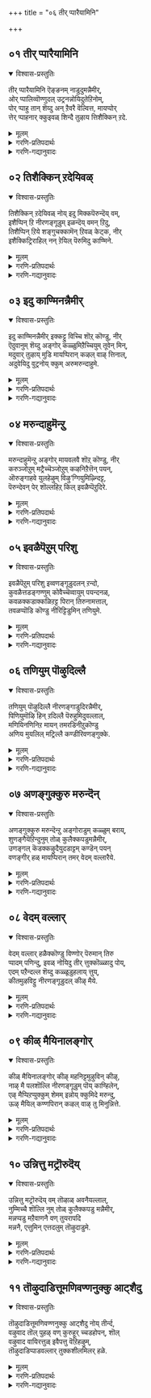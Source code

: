+++
title = "०६ तीर् प्पारैयामिनि"

+++


## ०१ तीर् प्पारैयामिनि
<details open><summary>विश्वास-प्रस्तुतिः</summary>

तीर् प्पारैयामिनि ऎङ्ङनम् नाडुदुमन्नैमीर्,  
ओर् प्पालिव्वॊण्णुदल् उट्रनन्नोयिदुतेऱिनोम्,  
पोर् प्पाहु तान् शॆय्दु अन् ऱैवरै वॆल्वित्त, मायप्पोर्  
त्तेर् प्पाहनार् क्कुइवळ् शिन्दै तुऴाय त्तिशैक्किन् ऱदे.
</details>

<details><summary>मूलम्</summary>

तीर् प्पारैयामिनि ऎङ्ङनम् नाडुदुमन्नैमीर्,  
ओर् प्पालिव्वॊण्णुदल् उट्रनन्नोयिदुतेऱिनोम्,  
पोर् प्पाहु तान् शॆय्दु अन् ऱैवरै वॆल्वित्त, मायप्पोर्  
त्तेर् प्पाहनार् क्कुइवळ् शिन्दै तुऴाय त्तिशैक्किन् ऱदे.
</details>

<details><summary>गरणि-प्रतिपदार्थः</summary>

तीर् प्पारै = तीरिसुववरन्नु, याम् = नावु, इनि= इन्नु, ऎङ्ङ्नम् = ऎल्लिन्द, नाडुदुम् = हुडुकोण, अन्नैमीर् = तायन्दिरे, ओर् प्पाल् = \(चॆन्नागि\) परीक्षिसुवुदरिन्द, ई इळ् नुदल् = ऒळ्ळॆय हणॆयुळ्ळ इवळु \(ई सुन्दरियु\), उट्रनल् नोय् इदु = दुःखवु बहळ ऒळ्ळॆय दुःखवे, तेऱिनोम् = तिळिदुकॊण्डॆवु, पोर् = भारतयुद्धदल्लि, पाहु = भागवन्नु, तान् शॆय्दु = ताने माडि, अन्ऱु = अन्दु, ऐवरै = ऐवरन्नु, वॆल्वित्त = जयशालिगळन्नुमाडिद, मायम्= आश्चर्यकरवाद, पोर् =युद्धदल्लि, तेर् पाहनार्क्कु = रथद सारथिगॆ, \(सारथियन्नु कुरितु\), इवळ् शिन्दै = इवळ चिन्तॆयु, तुऴय् = तुलसियन्नु पडॆयुव, तिशैक्किन् ऱदे = दारियन्ने हिडिदद्दु. 
</details>

<details><summary>गरणि-गद्यानुवादः</summary>

तायन्दिरे, तीरिसुववरन्नु नाविन्नु ऎल्लिन्द हुडुकोण\! चॆन्नागि परीक्षिसुवुदरिन्द, ई ऒळ्ळॆय हणॆयुळ्ळवळ दुःखवु बहळ ऒळ्ळॆयदे, नमगॆ तिळिदिदॆ. भारतयुद्धदल्लि ताने भागवन्नु माडि, अन्दु, ऐवरिगॆ जयवन्नु तन्द आश्चर्यकरवाद युद्धदल्लि रथद सारथियादवन तुलसियन्नु पडॆयुव दारियन्ने हिडिदद्दु इवळ चिन्तॆ.

ई तिरुवाय् मॊऴियल्लि आळ्वाररु ’नायकि’ आगिद्दारॆ. भगवन्तनन्नु पडॆदुकॊळ्ळबेकॆम्बुदु अवळ आशॆ. अवळ सङ्कटवन्नु अवळ तायि अरितुकॊण्डिद्दाळॆ. अदन्नुकुरितु आकॆ इतर तायन्दिरॊडनॆ हेळुत्ताळॆ. 

“तीर् प्पारैयामिनि ऎङ्ङनम् नाडुदुम्” – तायन्दिरे, इवळु सुन्दरि. ऎळॆय यौवनदवळु. इवळ सङ्कटवन्नु कुरितु नमगॆ एनेनो भावनॆगळु मूडुत्तिद्दवु. अवॆल्लवू सरियल्लवॆन्दू, अवु प्रापञ्चिकद भावनॆगळॆन्दू ईग नमगॆ मनवरिकॆयागिदॆ. इवळ सङ्कटवन्नु तीरिसुववरन्नु ऎल्लिन्द हुडुकोण. हेगॆ इवळ सङ्कटवन्नु तीरिसुवुदु? 

“ओर् प्पाल् इव्वॊण्णुदल् उट्रनन्नोयिदु, तेऱिनोम्” – नावु परीक्षिसि नोडिद्देवॆ. ई अदृष्ट शालियाद सुन्दरिय सङ्कटवॆल्ल शुद्धवाद ऒळ्ळॆय सङ्कटवे\! 

“पोर् प्पाहु...............................पाहनार् क्कु” – इवळ चिन्तॆ, व्यथॆयेनॆन्दु तिळियुवुदे? हिन्दॆ, भारतयुद्धवन्नु हूडि, अदरल्लि पाण्डवरिगॆ जयवन्नु तन्दुकॊट्ट, आ आश्चर्यकारियादयुद्धदल्लि अर्जुनन रथद सारथियागिद्दवनन्नु कुरिते अवळ चिन्तॆ. 

“इवळ् शिन्दैतुऴाय् त्तिशैक्किन् ऱदे” – आ भगवन्तनु धरिसिरुव तुलसिय हारवन्नु तानु पडॆदुकॊळ्ळबेकॆम्बुदे इवळ आशॆ. 

तायि हेळुत्ताळॆ- तायन्दिरे, ई अदृष्टशालियाद नन्न मगळु अनुभविसुव चिन्तॆ बहळ ऒळ्ळॆयदे. अदन्नु नानु परीक्षिसि कण्डुकॊण्डिद्देनॆ. हिन्दॆ, भारायुद्धदल्लि अर्जुननिगॆ सारथियागि, रथनडॆसि, पाण्डवरिगॆ जयवन्नु तन्दॆ श्रीकृष्णपरमात्मनु धरिसिरुव हारवन्नु पडॆदुकॊळ्ळबेकॆम्बुदे इवळ चिन्तॆ. अदन्नु बगॆहरिसुववरन्नु सामान्यराद नावु ऎल्लिन्द हुडुकोण.

विषय यावुदॆन्दु तिळिदरू, अदन्नु साधिसिकॊळ्ळुवुदक्कॆ कॆलवु साधनॆगळु बेकु. भक्तनिगल्लदॆ सामान्यनिगॆ भगवच्चिन्तनॆ लभिसुवुदे?
</details>



## ०२ तिशैक्किन् ऱदेयिवळ्
<details open><summary>विश्वास-प्रस्तुतिः</summary>

तिशैक्किन् ऱदेयिवळ् नोय् इदु मिक्कपॆरुन्दॆय् वम्,  
इशैप्पिन् ऱि नीरणङ्गूडुम् इळन्दॆय् वमन् ऱिदु,  
तिशैप्पिन् ऱिये शङ्गुचक्कामॆन् ऱिवळ् केट्क, नीर्  
इशैक्किट्रिराहिल् नन् ऱेयिल् पॆरुमिदु काण्मिने.
</details>

<details><summary>मूलम्</summary>

तिशैक्किन् ऱदेयिवळ् नोय् इदु मिक्कपॆरुन्दॆय् वम्,  
इशैप्पिन् ऱि नीरणङ्गूडुम् इळन्दॆय् वमन् ऱिदु,  
तिशैप्पिन् ऱिये शङ्गुचक्कामॆन् ऱिवळ् केट्क, नीर्  
इशैक्किट्रिराहिल् नन् ऱेयिल् पॆरुमिदु काण्मिने.
</details>

<details><summary>गरणि-प्रतिपदार्थः</summary>

तिशैक्किन् ऱदे = दिक्कन्नु तोरिसुवुदे, इवळ् नोय्= इवळ सङ्कटवु, इदु = इदु, मिक्क = बहळ, पॆरु दॆय् वम् = दॊड्ड दैव, इशैप्पु इन् ऱि = सम्बन्धविल्लदन्तॆ, नीर् = नीवु अणङ्गु आडुम् = अडगिसुवन्तह, \(अडगिसलु यत्निसुव\), इळतॆय् वम् अन्ऱु इदु = कॆळमट्टद देवतॆ अल्ल इदु, तिशैप्पु इन् ऱिये = हॊगळिकॆयिल्लदन्तॆये, शङ्गु चक्करम् ऎन्ऱु = शङ्ख चक्करम् ऎन्ऱु = शङ्खचक्र ऎन्दु, इवळ् केट्क = इवळु केळलागि, नीर् = नीवु, इशैक्किट्रीर् आहिल् = मातनाडुविरादरॆ, नन् ऱे = चॆन्नागिये, इल् पॆरुम् = मनॆयन्नु सेरुत्ताळॆ, इदु काण्मिने = इदन्नु अरितुकॊळ्ळिरि. 
</details>

<details><summary>गरणि-गद्यानुवादः</summary>

इवळ सङ्कटवु दिक्कन्नु तोरिसुवुदे आगिदॆ. इदु बहळ दॊड्डदैव. सम्बन्धविल्लदन्तॆ नीवु अडगिसलु यत्निसुव कॆळमट्टद देवतॆ अल्ल इदु. हॊगळिकॆयिल्लदन्तॆये \(सुम्मनॆ\) शङ्ख, चक्र ऎन्दु इवळु केळिदरॆ, नीवु मातनाडुविरादरॆ, चॆन्नागिये मनॆयन्नु सेरुत्ताळॆ. इदन्नु अरियिरि. 

इल्लि ’नायकि’य तायिगू इतर तायन्दिरिगू नडॆदिरबहुदाद सम्भाषणॆ कण्डुबरुत्तदॆ. इतर तायिगळन्थ सामान्य स्त्रीयरिगॆ भक्तिय उन्मत्तभावद बगॆ हेगॆ अरिवागबेकु? अवरु तिळियबहुदादरू हेगॆ? ऎळॆयु यौवनवतियाद ’नायकि’यन्थवळिगॆ आगिरुव यातनॆ यावुदो क्षुद्रदेवतॆय काटवॆन्दु मात्रवे तिळियुवुदु. ’दॆव्वद काट’ ऎन्दु अदक्कॆ हॆसरिडुत्तारॆ. 

’नायकि’य तायिगादरॆ, नायकिय यातनॆयेनॆन्दु गॊत्तिदॆ. आ विषयवन्नु इतर तायन्दिरिगॆ विवरिसि हेळुत्ताळॆ. अदन्तू दॆव्वद काटवल्ल. तप्पागि चिकित्सॆ माडलु यत्निसबारदु. अदन्तू दॆव्वदकाटवल्ल. तप्पागि चिकित्सॆ माडलु यत्निसबारदु. 

तायिहेळुत्ताळॆ- तायन्दिरे, नीवु योचिसुत्तिरुवन्तॆ अल्ल इवळ सङ्कट. यावुदो क्षुद्रदेवतॆयिन्द उण्टाद काटवॆन्दु नीवु इदक्कॆ चिकित्सॆ माडलु यत्निसबारदु. सम्बन्धविल्लद चिकित्सॆयिन्द आगुव उपयोगवेनु? इवळ यातनॆयॆल्ला ऒन्दु दिक्कन्नु सूचिसुवन्थाद्दु. इवळ यातनॆगॆ बलु दॊड्ड दैववे कारण. इवळु ’शङ्ख, चक्र’ ऎन्दु हेळुत्तिरुवाग नीवु इवळन्नु मातनाडिसि नोडि. तन्न अलॆदाटवन्नु बिट्टु, इवळु शान्तवागि मनॆयन्नु सेरिकॊळ्ळुत्ताळॆ. ई विषयवन्नु तिळिदुकॊळ्ळिरि. 

भक्तनिगॆ अवन भक्तिगॆ सम्बन्ध पट्ट विषयवन्नु मातनाडिदाग आगुव आनन्द बेरॆ यावुदरिन्दलू आगुवुदिल्ल.
</details>



## ०३ इदु काण्मिनन्नैमीर्
<details open><summary>विश्वास-प्रस्तुतिः</summary>

इदु काण्मिनन्नैमीर् इक्कट्टु विच्चि शॊऱ् कॊण्डु, नीर्  
ऎदुवानुम् शॆय्दु अङ्गोर् कळ्ळुमिऱैच्चियुम् तूवेन् मिन्,  
मदुवार् तुऴाय् मुडि मायप्पिरान् कऴल् वाऴ् त्तिनाल्,  
अदुवेयिदु वुट्रनोय् क्कुम् अरुमरुन्दाहुमे.
</details>

<details><summary>मूलम्</summary>

इदु काण्मिनन्नैमीर् इक्कट्टु विच्चि शॊऱ् कॊण्डु, नीर्  
ऎदुवानुम् शॆय्दु अङ्गोर् कळ्ळुमिऱैच्चियुम् तूवेन् मिन्,  
मदुवार् तुऴाय् मुडि मायप्पिरान् कऴल् वाऴ् त्तिनाल्,  
अदुवेयिदु वुट्रनोय् क्कुम् अरुमरुन्दाहुमे.
</details>

<details><summary>गरणि-प्रतिपदार्थः</summary>

इदु = इदन्नु, काण्मिन् अन्नैमीर् = तिळियिरि \(कण्डुकॊळ्ळि\) तायन्दिरे, इक्कट्टु-विच्चि = ई कॊरवञ्जिय, शॊल् कॊण्डु = मातन्नु केळि \(मातिनन्तॆ\), नीर् = नीवु, ऎदुवानुम् शॆय्दु = ऎनादरू माडि, अङ्गु = अल्लि, ओर् कळ्ळुम् = अपरूपवाद मद्यवन्नू, इऱैच्चियुम् = मांसवन्नू, तूवेन् मिन् = पूजॆगागि इडबेडि, मदु आर् = जेनु तुम्बिरुव, तुऴाय् मुडि = तुलसिय हारवन्नु किरीटदल्लि मुडिदिरुव, मायम् पिरान् = आश्चर्यकारियाद सर्वेश्वरन, कऴल् = तिरुवडिगळन्नु, वाऴ् त्तिनाल् = स्तुतिसिदरॆ, अदुवे = अदेये, इदु = ई उट्रनोय् क्कुम् = अतिशयवाद यातनॆगू, अरुमरुन्दाहुमे = अपरूपवाद औषधियागुत्तदॆ. 
</details>

<details><summary>गरणि-गद्यानुवादः</summary>

इदन्नु कण्डुकॊळ्ळि, तायन्दिरे, ई कॊरवञ्जियु हेळिद मातिनन्तॆ नीवु एनन्नादरू माडि, अल्लि अपरूपवाद मद्यवन्नू मांसवन्नू पूजॆगागि इरिसबेडिरि. जेनु तुम्बिरुव तुलसिय हारवन्नु किरीटदल्लि मुडिदिरुव आश्चर्यकारियाद सर्वेश्वरन तिरुवडिगळन्नु स्तुतिसिदरॆ, अदेये ई अतिशयवाद यातनॆगू अपरूपवाद ऒन्दु औषधियागुत्तदॆ. 

जनरल्लि ऎरडु बगॆ- मूढजन मत्तु भगवन्तनल्लि दृढवाद नम्बिकॆ इरुव जन. मूढजन यारु एने हेळिदरॆ अदरन्तॆ नडॆयतक्कवरु. क्षुद्रदेवतॆगळन्नु पूजिसुवुदरिन्द तम्म सङ्कट निवारणॆयागुवुदॆन्दु नम्बि, अदरन्तॆ कीळु रीतिय मूढपूजॆगळन्नु नडॆसुववरु. मेल्मट्टद ऎन्दरॆ, तिळिवळिकॆयुळ्ळ जन भगवन्तनन्नु नम्बि, पूजिसि तम्म कष्टगळन्नु नीगिकॊळ्ळुववरु. 

आगिन कालदल्लि, कष्टसङ्कटगळिगॆ पक्कद मनॆगळिगॆ कॊरवञ्जिगळु बन्दु कणि हेळुत्तिद्दरॆन्दु तोरुत्तदॆ. ई कॊरवञ्जिगळु हेळुत्तिद्द भविष्य अनेक वेळॆ निजवे आगुत्तित्तु. अवरु दैवबलक्कॆ मुख्यवाद बॆम्बलकॊडुत्तिद्दरु. जनरू, विवेकदिन्द, अवर मातिनन्तॆ नडॆदुकॊळ्ळुत्तिद्दरु. मत्तॊन्दु बगॆय जन क्षुद्रदेवतॆगळन्नु पूजिसुववरन्नु तम्म कष्ट, सङ्कटगळिगॆ, आश्रयिसुत्तिद्दरु. आ देवतॆगळ मुन्दॆ बलिकॊट्टु, मद्यमांसगळन्निट्टु क्रूरवाद बगॆयल्लि पूजादिगळन्नु नडॆसुत्तिद्दरु. अदरिन्द मात्रवे पीडॆ पिशाचिगळ कोटलॆ तॊलगि होगुत्तित्तॆन्दु अवर नम्बिकॆ. ई कारणक्कागि, ’नायकि’य तायिये इतर तायन्दिरिगॆ तन्न मनस्सन्नु बिच्चि हेळुत्तिद्दाळॆ. 

तायि हेळुत्ताळॆ- तायन्दिरे, ई नन्न मगळ विषयदल्लि आ कॊरवञ्जि हेळिद्दु सरि ऎनिसुत्तदॆ. कॊरवञ्जि हेळिदन्तॆ नीवु एनन्नु बेकादरू माडि. क्षुद्रदेवतॆयन्नु पूजिसि, मद्यमांसगळन्नु नेवेद्य माडुवुदु बेड. इवळ रोगवन्नु हरिसुवुदक्कॆ सुलभवाद मार्गवॊन्दिदॆ. मधुरवाद तुलसिय हारवन्नु किरीटदल्लि मुडिदिरुव सर्वेश्वरनन्नु ऎडॆबिडदन्तॆ इवळ मुन्दॆ स्तुतिसुवुदरिन्दले इवळ यातनॆ निवारणॆयागुवुदु ऎन्दु ननगॆ तोरुत्तदॆ. भगवन्तन तिरुवडिगळ स्तुतिये उत्तमवाद औषधि कण्डिरा\!
</details>



## ०४ मरुन्दाहुमॆन्ऱु
<details open><summary>विश्वास-प्रस्तुतिः</summary>

मरुन्दाहुमॆन्ऱु अङ्गोर् मायवलवै शॊऱ् कॊण्डु, नीर्  
करुञ्जोऱुम् मट्रैच्चॆञ्जोऱुम् कऴनिऱैत्तॆन् पयन्,   
ऒरुङ्गाहवे युलहेऴुम् विऴु‘ग्गियुमिऴ्न्दिट्ट,  
पॆरुन्देवन् पेर् शॊल्लहिऱ् किल् इवळैप्पॆऱुदिरे.
</details>

<details><summary>मूलम्</summary>

मरुन्दाहुमॆन्ऱु अङ्गोर् मायवलवै शॊऱ् कॊण्डु, नीर्  
करुञ्जोऱुम् मट्रैच्चॆञ्जोऱुम् कऴनिऱैत्तॆन् पयन्,   
ऒरुङ्गाहवे युलहेऴुम् विऴु‘ग्गियुमिऴ्न्दिट्ट,  
पॆरुन्देवन् पेर् शॊल्लहिऱ् किल् इवळैप्पॆऱुदिरे.
</details>

<details><summary>गरणि-प्रतिपदार्थः</summary>

मरुन्दु = आहुम् ऎन्ऱु = औषधियागुत्तदॆ ऎन्दु, अङ्गु = अल्लि, ओर् = ऒन्दु, मायम् अलवै = मोसद मातुगळन्नु, शॊल् कॊण्डु = हेळिकॊण्डु, नीर् = नीवु, करु शॊऱुम् = करिय बण्णद अन्नवन्नू, मट्रै = मत्तु शॆम् शोऱुम् = कॆम्पु अन्नवन्नू, कळन् = \(नाल्कु बीदिगळु सेरुव\) चौकगळल्लि, इऴैत्तु = इळॆ तॆगॆदु हाकुवुदरिन्द, ऎन् पयन् = एनु प्रयोजन, ऒरुङ्गाहवे = क्रमवागिये \(ऒन्दे गुक्किगॆ\), उलहु एऴुम् = एळु लोकगळन्नू, विऴुङ्गि उमिऴ्न्दट्ट = नुङ्गिहोरहाकिद्द, पॆरुदेवन् पेर् = सर्वेश्वरन हॆसरन्नु, शॊल्लु हिऱ् किल् = हेळुविरादरॆ, इवळै = इवळन्नु, पॆऱुदिरे = पडॆदुकॊळ्ळुविरि. 
</details>

<details><summary>गरणि-गद्यानुवादः</summary>

औषधियागुत्तदॆ ऎन्दु अल्लॊन्दु मोसद मातुगळन्नु हेळिकॊण्डु, करिय बण्नद अन्नवन्नू मत्तु कॆम्बण्णद अन्नवन्नू चौकगळल्लि इळॆतॆगॆदु हाकुवुदरिन्द एनु प्रयोजन ऒन्दे गुक्किगॆ एळु लोकगळन्नू उण्डु उगुळिदवनाद सर्वेश्वरन हॆसरन्नु हेळुविरादरॆ, इवळन्नु \(मत्तॆ\) पडॆदुकॊळ्ळुविरि. 

हिन्दिन पाशुरदल्लि अज्ञानद कारणदिन्द माडुत्तिद्द मूढनम्बिकॆय ऒन्दु चिकित्सॆयन्नु कुरितु हेळलायितु. इल्लि मत्तॊन्दु सामान्यवाद मूढचिकित्सॆयन्नु हेळलागुत्तिदॆ. 

आगिन कालद जन अज्ञानवशरागि रोगिगळिगॆ माडुत्तिद्द मत्तॊन्दु चिकित्सॆयॆन्दरॆ, बगॆबगॆय बण्णद अन्नवन्नु माडि, रोगिगॆ इळॆ तॆगॆदु, नाल्कुदारिगळु सेरुव चौकगळल्लि, मूरू मुच्चञ्जॆगळल्लि इरिसि, होगुत्तिद्दरु. इदरिन्द रोगिगुणहॊन्दुवनॆन्दु नम्बिद्दरु. ई चिकित्सॆयन्नु हळिदु इल्लि हेळलागुत्तिदॆ. 

तायि हेळुत्ताळॆ- तायन्दिरे, ई नन्न मगळ रोगक्कॆ निम्म सर्वसामान्यवाद चिकित्सॆयन्नु नडॆसबेडि. कप्पु, कॆम्पुबण्णद अन्नवन्नु माडि, एनेनो \(वञ्चनॆगागि\) मातुगळन्नु हेळिकॊण्डु, रोगिगॆ इळॆ तॆगॆदु, नाल्कूरस्तॆगळु सेरुव स्थळदल्लि अदन्निरिसि, ’इदे औषधि’ ऎन्दु हेळुत्ता नीवु तृप्तरागबारदु. सर्वशक्तनू, सर्वरक्षकनू, आद सर्वेश्वरन दिव्यनामगळन्नु इवळ मुन्दॆ कुळितु उच्चरिसुत्ता इरुविरादरॆ, अदु इवळिगॆ उत्तमवाद चिकित्सॆयागुत्तदॆ. इवळु तन्न व्याधियिन्द चेतरिसिकॊण्डु, ऎल्लरन्तॆ चटुवटिकॆयिन्द इरबल्लळु. इवळन्नुनीवु पडॆदुकॊळ्ळुव बगॆ इदेये.
</details>



## ०५ इवळैपॆऱुम् परिशु
<details open><summary>विश्वास-प्रस्तुतिः</summary>

इवळैपॆऱुम् परिशु इव्वणङ्गूडुदलन् ऱन्दो,  
कुवळैत्तडङ्गण्णुम् कोवैच्चॆव्वायुम् पयन्दनळ्,   
कवळक्कडाक्कळिऱट्ट पिरान् तिरुनामत्ताल्,  
तवळप्पॊडि कॊण्डु नीरिट्टिडुमिन् तणियुमे.
</details>

<details><summary>मूलम्</summary>

इवळैपॆऱुम् परिशु इव्वणङ्गूडुदलन् ऱन्दो,  
कुवळैत्तडङ्गण्णुम् कोवैच्चॆव्वायुम् पयन्दनळ्,   
कवळक्कडाक्कळिऱट्ट पिरान् तिरुनामत्ताल्,  
तवळप्पॊडि कॊण्डु नीरिट्टिडुमिन् तणियुमे.
</details>

<details><summary>गरणि-प्रतिपदार्थः</summary>

इवळै = इवळन्नु, पॆऱुम् = पडॆदुकॊळ्ळुव, प्रैशु = रीति, इ-अणङ्गूडुदल् अन्ऱु = ई हुच्चु कुणिदाटदिन्द अल्ल, अन्दो = अय्यो, कुवळै तडकण्णुम् = कन्नैदिलॆयन्तॆ विशालवाद कण्णुगळू, कोवैशॆम् वायुम् = तॊण्डॆहण्णिनन्तॆ कॆम्पाद बायन्नू \(तुटिगळन्नू\), पयन्दनुळ् = आशिसिदळु, कवळम् = \(पुष्टवाद\) आहारदिन्द, कड = मदिसिद, कळिऱु = आनॆयन्नु, अट्ट = नाशपडिसिद, पिरान् = स्वामिय, तिरुनामत्ताल् = पवित्रनामगळिन्द, तवळम् = परिशुद्धवाद, पॊडि = धूळन्नु, कॊण्डु = तन्दु, नीर् = नीवु, इट्टिडुमिन् = इवळिगॆ लेपिसि, तणियुम् = \(इवळ यातनॆ\) तीरुवुदु. 
</details>

<details><summary>गरणि-गद्यानुवादः</summary>

इवळन्नु पडॆदुकॊळ्ळुव रीति ई हुच्चु कुणिदाटदिन्द अल्ल. कन्नैदिलॆयन्तॆविशालवाद कण्णुगळन्नू, तॊण्डॆहण्णिनन्तॆ कॆम्पाद तुटिगळन्नू आशिसिद्दाळॆ. \(पुष्टवाद\) आहारदिन्द मदिसिद आनॆयन्नु नाशपडिसिद स्वामिय पवित्रनामगळिन्द परिशुद्धवाद धूळन्नु तन्दु नीवु इवळिगॆ लेपिसिदरॆ, \(इवळ यातनॆ\) तीरुवुदु. 

“इव्वणङ्गूडुदलन्ऱु” – क्षुद्रदेवतॆगळ आवाहनॆ आयितॆन्दु नॆपदिन्द, आ क्षुद्रदेवतॆगळ पूजकरु ’दॆव्वबडिदवळ’ मुन्दॆ मनस्सिगॆ बन्दन्तॆ हुच्चुहुच्चागि कुणियुत्ता, बेविन ऎलॆय पॊरकॆयिन्द दॆव्वबडिदवळन्नु हॊडॆयुत्ता ’बिट्टॆ अन्नु’ ’तॊलगुत्तेनॆ अन्नु’ ऎन्नुत्ता आ मातन्नु अवळिन्द हेळिसुत्तारॆ. इदॊन्दु बगॆय मूढ चिकित्सॆ. 

“कुवळै तडङ्कण्णुम् कोवैच्चॆव्वायुम् अयन्दनळ्” – कन्नैदिलॆयन्तॆ विशालवाद कण्णुगळु मत्तु तॊण्डॆहण्णिनन्तॆ कॆम्पाद तुटिगळु – इरुववनु सर्वेश्वानु. अवनु दिव्यसुन्दरमूर्ति. अवनन्नु सेरबेकॆम्ब अतिशयवाद आशॆयन्नुपडॆदिरुवुदु भगवद्भक्तरु. 

“कवळक्कडाक्कळिऱट्टपिरान्” – भगवन्तनु श्रीकृष्णावतारियागि नडॆसिद ऒन्दु अद्भुत प्रसङ्ग इदु. श्रीकृष्णनु हुट्टिदागिनिन्दलू अवनन्नु कॊल्लिसुवुदक्कागि कंसासुरनु नडॆसिद नानाप्रयत्नगळु विफलगॊण्ड बळिक, कंसनु अवनन्नु मधुरॆगॆ धनुर्यागद नॆपदल्लि अवनन्नु मधुरॆगॆ करॆसिकॊण्डु, अल्लि अवनन्नु कॊल्लिसिबिडबेकॆन्दु योचिसिदनु. मधुरॆय हॆब्बागिलल्ले कुवलयापीड ऎम्ब मद्दानॆयन्नु इरिसिदनु. अदक्कॆ मदिसुव आहारवन्ने तिन्निसुत्ता अदन्नु कॊब्बिसि बॆळॆसिदनु. मद्दानॆयिन्द अवनन्नु तुळिसि कॊल्लिसिबिडबेकॆन्दु यत्निसिदनु. आदरॆ, बालकृष्णनु आ मद्दानॆयन्नु ऎदुरिसि, अदर दन्तवन्नु मुरिदु अदरिन्दले अदन्नु कॊन्दु हाकिदनु. 

“तवळप्पॊडिकॊण्डु नीर् इट्टिडुमिन्, तणियुम्” –”परिशुद्धवाद बिळिय पुडि’- यन्नु लेपिसिदरॆ, \(इवळ यातनॆ\) तीरुवुदु – आ बिळिय पुडियन्नु ’विभूति’ ऎन्नबहुदु, ’बिळिय नयवाद मण्णु’ ऎन्नबहुदु. विभूति ऎन्नुवुदु शैवतत्त्ववन्नु सूचिसुवुदरिन्दलू, पाशुरद तायि मत्तु अवळ गॆळतियरु विष्णुभक्तराद्दरिन्दलू, सर्वसमर्थनू सर्वरक्षकनू आद महाविष्णुविन नामस्मरणॆयिम्द मत्तु अवन भक्तर पादधूळियाद आ बळिय पवित्रवाद मण्णिन लेपनॆयिन्दलू भक्तर अनेकरोगगळु गुणवागुत्तवॆ ऎम्बुदु ऒन्दु नम्बिकॆ. 

तायि हेळुत्ताळॆ- तायन्दिरे, ई नन्नमगळ उन्मत्ततॆयन्नु नीगिसुवुदक्कॆ दॆव्व बिडिसुववर हुच्चु कुणितद चिकित्सॆ ऒळ्ळॆयदल्ल. इवळु आशिसिरुवुदु विशालवाद कण्णुगळन्नू कॆम्पाद तुटिगळन्नु उळ्ळ दिव्यसुन्दरमूर्तियाद सर्वेश्वरनन्नु. इवळ रोगक्कॆ मद्दु आ परम समर्थनाद भगवन्तन दिव्यनामगळन्नु हेळुत्ता, भक्तर पादधूळियन्नु लेपिसुवुदु. इवळन्नु गुणपडिसुव रीति इदेये.
</details>



## ०६ तणियुम् पॊऴुदिल्लै
<details open><summary>विश्वास-प्रस्तुतिः</summary>

तणियुम् पॊऴुदिल्लै नीरणङ्गाडुदिरन्नैमीर्,  
पिणियुमॊऴि हिन् ऱदिल्लै पॆरुहुमिदुवल्लाल्,  
मणियिनणिनिऱ मायन् तमरडिनीऱुकॊण्डु  
अणिय मुयलिल् मट्रिल्लै कण्डीरिवणङ्गुक्के.
</details>

<details><summary>मूलम्</summary>

तणियुम् पॊऴुदिल्लै नीरणङ्गाडुदिरन्नैमीर्,  
पिणियुमॊऴि हिन् ऱदिल्लै पॆरुहुमिदुवल्लाल्,  
मणियिनणिनिऱ मायन् तमरडिनीऱुकॊण्डु  
अणिय मुयलिल् मट्रिल्लै कण्डीरिवणङ्गुक्के.
</details>

<details><summary>गरणि-प्रतिपदार्थः</summary>

तणियुम् = \(तीरितु तुम्ब\) तृप्तियायितॆम्ब, पॊऴुदु इल्लै = कालवे इल्ल, नीर् = नीवु, अणङ्गूडुदिर् = हुच्चुहुच्चागि कुणियदिरि, अन्नैमीर् = तायन्दिरे, पिणियुम् = आशॆयू\(यातनॆयू\), ऒऴिहिन् ऱदु इल्लै = नाशवायितु ऎम्बुदिल्ल, पॆरुहुम् इदु अल्लाल् = इदक्कॆ बदलागि, बॆळॆयुवुदु \(वृद्धि हॊन्दुवुदु\), मणियिन् = नीलमणिगिन्तलू, अणि = सुन्दरवाद, निऱम् = बण्णद, मायन् = आश्चर्यकारिय, तमर् = भक्तर, अडिनीऱु कॊण्डु = पादधूळियन्नु तॆगॆदुकॊण्डु, अणिय = लेपिसुव, मुयलिल् = प्रयत्नक्किन्तलू, मट्रु इल्लै कण्डीर् = बेरॆ इल्ल कण्डिरे, इअणङ्गुक्के = ई हॆण्णु मगळिगॆ. 
</details>

<details><summary>गरणि-गद्यानुवादः</summary>

\(यातनॆ\) तीरितु ऎम्ब कालवे इल्ल. नीवु हुच्चुहुच्चागि कुणियदिरि, तायन्दिरे. आशॆयु नाशवायितु ऎम्बुदिल्ल. अदक्कॆ बदलागि \(अदु\) वृद्धिहॊन्दुवुदु. नीलमणिगिन्तलू सुन्दरवाद बण्णद आश्चर्यकारिय भक्तर पादधूळियन्नु तॆगॆदुकॊण्डु लेपिसुव प्रयत्नक्किन्तलू ई हॆण्णुमगळिगॆ बेरॆ इल्ल कण्डिरा? 

हिन्दिन पाशुरद विषयवन्नु इल्लियू मुन्दुवरिसलागुत्तदॆ. अल्लि सूचिसिद्द “तवळप्पॊडि” \(बिळिय, परिशुद्धवाद धूळु\) ऎम्बुदर बगॆगॆ कण्डुबन्द सन्देह इल्लि निवारणॆयागुत्तदॆ. “भक्तर पादधूळि” ऎन्तले अदक्कॆ अर्थकॊडबेकॆन्दु स्पष्टपडिसुत्तदॆ. 

तायि हेळुत्ताळॆ- तायन्दिरे, निम्म हुच्चुहुच्चाद कुणितदिन्द, ऎन्दरॆ, निमगॆ तिळिद कॆळमट्टद चिकित्सॆगळन्नॆल्ला आतुरातुरवागि माडुवुदरिन्द, ई नन्न मगळ यातनॆ तीरुवुदिल्ल. अवळ आशॆयू नाशवागुवुदिल्ल. यातनॆ तीरितु ऎम्ब समयवे इल्ल. आशॆनाषवागुवुदू हागॆये अवॆरडू जॊतॆजॊतॆयागि वृद्धिहॊन्दुत्तले होगुवुदु. अपरूपवाद नीलरत्नद बण्णक्किन्तलू दिव्यसुन्दरवाद बण्ण, आश्चर्यकारिय भक्तर पादधूळियन्नु तन्दु इवळिगॆ लेपिसिरि. अदॊन्दे इवळिगॆ नडॆसबेकाद चिकित्सॆ, बेरॆ याव चिकित्सॆयू इल्ल. 

भगवन्तन विषयदल्लि व्यामोहवन्नु हच्चिकॊण्डिरुववरिगॆ, भगवन्तनन्नु सेरलेबेकॆम्ब आशॆयू, अवनिन्द बेर्पट्टिरुवुदक्कॆ यातनॆयू इरुत्तवॆ. भगवन्तनन्नु सेरुववरॆगॆ, ऎरडू हॆच्चुत्तले होगुत्तदॆ. भगवन्तन गुणगान माडुत्तिरुववरु, अवन गुणवन्नु अनुभविसि आनन्दिसुववरु भगवद्भक्तरु. अवरॊडनॆ कूडि इरुवुदक्कॆ साध्यविल्लदॆ इरुवाग, अवरु ओडाडिद पवित्र स्थळगळल्लि, अवर हॆज्जॆ हरिसिद कडॆगळल्लि धूळन्नु तन्दु अदन्नु नॆत्तिय मेलॆ एरिसिकॊळ्ळुवुदरिन्द, मैगॆल्ला लेपिसुवुदरिन्द, स्वल्पमट्टिगॆ तणिवु बरुवुदु ऎन्नलागुत्तदॆ.
</details>



## ०७ अणङ्गुक्कुरु मरुन्दॆन्
<details open><summary>विश्वास-प्रस्तुतिः</summary>

अणङ्गुक्कुरु मरुन्दॆन्ऱु अङ्गोराडुम् कळ्ळुम् बराय्,  
शुणङ्गैयॆऱिन्दुनुम् तोळ् कुलैक्कपडुमन्नैमीर्,  
उणङ्गल् कॆडक्कऴुदैयुदडाट्टम् कण्डॆन् पयन्  
वणङ्गीर् हळ् मायप्पिरान् तमर् वेदम् वल्लारैये.
</details>

<details><summary>मूलम्</summary>

अणङ्गुक्कुरु मरुन्दॆन्ऱु अङ्गोराडुम् कळ्ळुम् बराय्,  
शुणङ्गैयॆऱिन्दुनुम् तोळ् कुलैक्कपडुमन्नैमीर्,  
उणङ्गल् कॆडक्कऴुदैयुदडाट्टम् कण्डॆन् पयन्  
वणङ्गीर् हळ् मायप्पिरान् तमर् वेदम् वल्लारैये.
</details>

<details><summary>गरणि-प्रतिपदार्थः</summary>

अणङ्गुक्कु = ई हॆण्णिगॆ, अरुमरुन्दु ऎन्ऱु = अपरूपवाद औषधि ऎन्दु, अङ्गु = अल्लि, ओर् आडुम् = ऒन्दु आडन्नू, कळ्ळुम् = मद्यवन्नू, पराय् = ऊजिसि, शुणङ्गै = अरिसिनपुडियन्नु, ऎऱिन्दु = ऎरचुत्ता, नुम् = निम्म, तोळ् = तोळुगळन्नु, कुलैक्कप्पडुम् = अलुगिसल्पडलागुवुदु, अन्नैमीर् = तायन्दिरे, उणङ्गल् = ऒणगुहाकिरुवुदु, कॆड = कॆडुवन्तॆ, कऴुदै = कत्तॆय, उदडु = तुटिगळ, आट्टम् = आडुत्तिरुवुदन्नु, कण्डु = नोडुवुदु, ऎन् पयन् = एनु प्रयोजन, वणङ्गीर् हळ् = नमस्करिसि, मायम् = आश्चर्यकारियाद भगवन्तन, तमर् = भक्तरन्नु, वेदम् वल्लारैये = वेदगळन्नु बल्लवरन्ने. 
</details>

<details><summary>गरणि-गद्यानुवादः</summary>

ई हॆण्णिगॆ अपरूपवाद औषधि ऎन्दु अल्लि ऒन्दु आडन्नू, मद्यवन्नू पूजिसि, अरिसिन पुडियन्नु ऎरचुत्ता निम्म तोळुगळन्नु अलुगिसल्पडलागुवुदु, तायन्दिरे. ऒणगहाकिरुवुदु कॆडुवन्तॆ कत्तॆय तुटिगळ अलुगाटवन्नु कण्डु एनु प्रयोजन? आश्चर्यकारियाद सर्वेश्वरन भक्तराद वेदगळन्नु बल्लवरन्ने नमस्करिसि. 

कीळुदेवतॆगळन्नु पूजिसुवुदक्कॆ कॆळमट्टद तामस रीतिय उपचारगळे मुख्य. आडिन बलियू मद्यद गडिगॆयू अवश्यक. मद्यमांसगळ निवेदनॆ आ कीळुदेवतॆय हॆसरिनल्लि नडॆयलेबेकु. अनन्तर, बेविनॆलॆयपॊरकॆ, हळदियपुडिगळ ऎरचाट मत्तु निवाळिसुवुदू अगत्य. ऎल्लवू अज्ञानवे. ऎल्लवू हास्यास्पदवे – विनोदवे. 

“उणङ्गल् कॆड कऴुदैयुदडाट्टम् कण्डॆन् पयन्” – इदॊन्दु सुन्दरवादविवेकपूर्णवाक्य. ऎरडु विषयगळ निरूपणॆ इल्लिदॆ. बत्त मुन्ताद अगत्यवस्तुगळन्नु ऒणगहाकुवुदु, ऒन्दु विषय अदु गमनिसबेकाद विषय. ऎच्चरिकॆ वहिसबेकाद विषय. मत्तॊन्दु विनोदद विषय. ऎच्चरिकॆ वहिसबेकाद विषय. मत्तॊन्दु विनोदद विषय. व्यर्थवागिकाल कळॆयुवन्थाद्दु. ऒणग हाकिद धान्यवन्नु ऒळ्ळॆय बिसिलिरुव बयलिनल्लि हरडि, अदन्नु आगाग्गॆ कैआडिसुत्ता इरबेकु. पशुपक्षिगळ बायिगॆ अदु बीळदन्तॆ नोडिकॊळ्ळबेकु. ऒणगिद बळिक अदन्नु जोपानवागि, पोलागदन्तॆ भद्रपडिसबेकु. इदन्नॆल्ला शिस्तिनिन्द गमनिसि माडबेकु. कत्तॆयु ऒन्दु मूलॆयल्लि निन्तु, तन्न तुणिगळन्नु अलुगिसुत्तिरुवुदन्नु नोडुवुदु ऒन्दु विनोदद कॆलस, व्यर्थवागि कालहरण माडुव कॆलस, इवॆरडू पास्पर विरोधवादवु. हीगॆ हेळुवुदर उद्देशवॆन्दरॆ, व्यर्थवागि काल कळॆयुत्ता, मुख्यवागि गमनिसबेकाद कॆलसवन्नु अलक्षिसुवुदरिन्द याव प्रयोजनविदॆ? विषयवन्नु बॆळॆसुत्ता होगबहुदु. 

तायि हेळुत्ताळॆ- तायन्दिरे, नन्न मगळिगॆ नीवु कीळुमट्टद चिकित्सॆ कॊडिसबारदु. अवळिगागि ऒन्दु आडन्नु बलिकॊट्टु, अदर मांसवन्नूमद्यवन्नू कीळुदेवतॆगॆ अर्पिसि, हळदिय पुडियन्नु इवळमेलॆ ऎरॆचुत्ता, बेविन ऎलॆय पॊरकॆयिन्द निवाळिसुत्ता, तोळुगळन्नु बगॆबगॆयागि अलुगिसुत्ता – इदे इवळिगॆ चिकित्सॆ ऎन्दु व्यर्थवागि कालकळॆयबारदु. धान्यवन्नु ऒणगिसुव कॆलसवन्नु नियमक्कॆ तक्कन्तॆ, क्रमवरितु माडुवुदक्कॆ बदलागि, अदन्नु \(ऒणगलु बिट्टु\) अलक्षिसि, कत्तॆयु तुटिगळन्नु अलुगिसुवुदन्नु नोडुत्ता कालकळॆयबहुदे? सर्वेश्वरन सद्भक्तराद वेदविद्वांसर मुन्दॆ इवळु ऎरगलि. अदरिन्द सत्फलवुण्टु.
</details>



## ०८ वेदम् वल्लार्
<details open><summary>विश्वास-प्रस्तुतिः</summary>

वेदम् वल्लार् हळैक्कॊण्डु विण्णोर् पॆरुमान् तिरु  
प्पादम् पणिन्दु, इवळ् नोयिदु तीर् त्तुक्कॊळ्ळादु पोय्,  
एदम् पऱैन्दल्ल शॆय्दु कळ्ळूडुहलाय् त्तुय्,  
कीतमुऴविट्टु नीरणङ्गूडुदल् कीऴ् मैये.
</details>

<details><summary>मूलम्</summary>

वेदम् वल्लार् हळैक्कॊण्डु विण्णोर् पॆरुमान् तिरु  
प्पादम् पणिन्दु, इवळ् नोयिदु तीर् त्तुक्कॊळ्ळादु पोय्,  
एदम् पऱैन्दल्ल शॆय्दु कळ्ळूडुहलाय् त्तुय्,  
कीतमुऴविट्टु नीरणङ्गूडुदल् कीऴ् मैये.
</details>

<details><summary>गरणि-प्रतिपदार्थः</summary>

वेदम् वल्लार् हळै कॊण्डु = वेदगळन्नु बल्लवरन्नु बळसिकॊण्डु, विण्णोर् पॆरुमान् = नित्यसूरिगळ स्वामिय, तिरुपादम् = तिरुवडिगळन्नु, पणिन्दु = आश्रयिसि, इवळ् नोय् इदु = इवळ ई यातनॆयन्नु, तीर् त्तुक्कॊळ्ळादु पोय् = तीरिसिकॊळ्ळुवुदन्नु बिट्टु, एदम् पऱैन्दु = कीळु मातुगळन्नाडि, अल्ल शॆय्दु = माडबारद्दन्नु माडि, कळ् = मद्यवन्नु, ऊडु = नडुवॆ, कलाय् तूय् = कूडिकॊण्डु ऎरचुत्ता, कीतम् मुऴविट्टु = वाद्यगळन्नु मॊळगिसि, नीर् = नीवु, अणङ्गूडुदल् = मनस्वि कुणिदाडुवुदु, कीऴ् मैये = अधोगतियन्नु तरुवुदे \(आगिदॆ\).
</details>

<details><summary>गरणि-गद्यानुवादः</summary>

वेदगळन्नु बल्लवरन्नु बळसिकॊण्डु, नित्यसूरिगळ स्वामिय तिरुवडिगळन्नु आश्रयिसि, इवळ ई यातनॆयन्नु तीरिसिकॊळ्ळुवुदन्नु बिट्टु, कीळुमातुगळन्नाडि, माडबारद्दन्नु माडि, मद्यवन्नु नडुनडुवॆ ऎल्लरू कलॆतु ऎरॆचुत्ता, वाद्यगळन्नु मॊळगिसि, नीवु मनस्वि कुणिदाडुवुदु अधोगतियन्नु तरुवुदे आगिदॆ.

हिन्दिन पाशुरद विषयवन्नु इल्लियू मुन्दुवरिसलागुत्तदॆ. उत्तमवाद तिळिवळिकॆयुळ्ळवराद, भगवद्विषयवन्नु तिळिदवराद वेदविद्वांसरन्नु आश्रयिसि, अवर मूलक भगवन्तनन्नु ऒलिसिकॊळ्ळुव मार्गवन्नु कलितु, श्रमवहिसि, उद्धारगॊळ्ळबेकु. इदक्कॆ बदलागि, अज्ञानिगळ सहवासदल्लि सिक्किबिद्दु, अवरु नडॆसुव कीळुमट्टद आडम्बरद कुणितदिन्द कूगाटदिन्द, वाद्यगळ अब्बरदिन्द पडॆयबयसुव प्रयोजनवेनु? अधोगतिगॆ होगुवुदॊन्दे आ प्रयोजन. 

तायि हेळुत्ताळॆ- तायन्दिरे, ई हॆण्णिन सङ्कटवन्नु हरिसुवुदक्कॆ उत्तमवाद मार्गवॆन्दरॆ, वेदविद्वांसर सहायदिन्द सर्वेश्वरनन्नु भजिसि अवन कृपॆगॆ पात्ररागुवुदे. अदन्नु बिट्टु, मनस्सिगॆ बन्द हागॆ कुणियुत्ता, इष्ट बन्द मातुगळन्नाडुत्ता, नडुनडुवॆ मद्यवन्नु ऎरॆचुत्ता, वाद्यगळन्नु बारिसुत्ता कालकळॆयुवुदरिन्द इवळ यातनॆ कडमॆयागुवुदिल्ल. अधोगतियन्नु पडॆयुवुदु मात्रवे.
</details>



## ०९ कीळ् मैयिनालङ्गोर्
<details open><summary>विश्वास-प्रस्तुतिः</summary>

कीळ् मैयिनालङ्गोर् कीऴ् महनिट्टमुऴुविन् कीऴ्,  
नाऴ् मै पलशॊल्लि नीरणङ्गूडुम् पॊय् काण्हिलेन्,  
एऴ् मैप्पिऱप्पुक्कुम् शेमम् इन्नोय् क्कुमिदे मरुन्दु,  
ऊऴ् मैयिल् कण्णपिरान् कऴल् वाऴ् तु मिनुन्नित्ते.
</details>

<details><summary>मूलम्</summary>

कीळ् मैयिनालङ्गोर् कीऴ् महनिट्टमुऴुविन् कीऴ्,  
नाऴ् मै पलशॊल्लि नीरणङ्गूडुम् पॊय् काण्हिलेन्,  
एऴ् मैप्पिऱप्पुक्कुम् शेमम् इन्नोय् क्कुमिदे मरुन्दु,  
ऊऴ् मैयिल् कण्णपिरान् कऴल् वाऴ् तु मिनुन्नित्ते.
</details>

<details><summary>गरणि-प्रतिपदार्थः</summary>

कीऴ् मैयिनाल् = \(निम्म\) कीळुमट्टदिन्द \(नीचतनदिन्द\), अङ्गु = अल्लि, ओर् = यारॊ ऒब्ब, कीऴ् महन् = कीळुमनुष्यनु, इट्ट = नडॆसिद, मुऴुविन् कीऴ् = हरॆय अब्बरदल्लि, नाऴ् मै = तप्पु मातुगळन्नु, पलशॊल्लि = हलवन्नुहेळि, नीर् = नीवु, अणङ्गु आडुम् = हुच्चु कुणियुवुदर, पॊय् = सुळ्ळन्नु, काण् हिलेन् = अर्थमाडिकॊळ्ळलारॆनु, एळ् मै = उद्धारगॊळ्ळुव, पिऱप्पुक्कुम् = \(मुन्दिन\) जन्मगळिगू, शेमम् = क्षेम, इनोय् क्कुम् = ई यातनॆगू, इदे मरुन्दु = इदे औषधि, ऊऴ् मैयिल् = क्रमवरितु, कण्ण पिरान् = \(अत्याकर्षकनाद स्वामिय\) श्रीकृष्णभगवन्तन, कऴल् = तिरुवडिगळन्नु, वाऴ् त्तुमिन् = भजिसिरि, उन्नित्ते = चिन्तिसुत्तले. 
</details>

<details><summary>गरणि-गद्यानुवादः</summary>

\(निम्म\) कॆळमट्टदिन्द अल्लि यारो ऒब्ब कीळुमनुष्यनु बारिसिद हरॆय अब्बरदल्लि तप्पु मातुगळन्नु हलवारु हेळि, नीवु हुच्चुकुणियुवुदर सुळ्ळु ननगॆ अर्थवागुवुदिल्ल. उद्धारगॊळ्ळुव \(मुन्दिन\) जन्मगळिगू क्षेम मत्तुई यातनॆगू इदे औषधि – क्रमवरितु अत्याकर्षकनाद स्वामिय \(श्रीकृष्ण भगवन्तन\) तिरुवडिगळन्नु चिन्तिसुत्ता भजिसिरि. 

तायि हेळुत्ताळॆ- तायन्दिरे, नीवु अज्ञानिगळागि कॆळमट्टदल्लिद्दुकॊण्डु, यारो ऒब्ब कॆळमट्टद अज्ञानि बारिसुव हरॆय अब्बरदल्लि एनेनो तप्पु मातुगळन्नाडुत्ता, हुच्चुकुणितवन्नु कुणियुत्तिरुवुदर असत्यवन्नु नानु अर्थमाडिकॊळ्ळलारॆ. नीवेकॆ हीगादिरो ना काणॆ. हिन्दिनिन्द बन्द पद्धतियन्तॆ क्रमवरितु अत्याकर्षकनाद सर्वेश्वरन \(श्रीकृष्ण भगवन्तन\) तिरुवडिगळन्नु बिडदॆ चिन्तिसुत्ता ऎडॆबिडदन्तॆ भजिसिरि. इदे निम्म मुन्दिन जन्मगळ उद्धारक्कू ई हॆण्णिन यातनॆगू दिव्यवाद औषधियागुत्तदॆ.
</details>



## १० उन्नित्तु मट्रॊरुदॆय्
<details open><summary>विश्वास-प्रस्तुतिः</summary>

उन्नित्तु मट्रॊरुदॆय् वम् तॊऴाळ् अवनैयल्लाल्,  
नुम्मिच्चै शॊल्लि नुम् तोळ् कुलैक्कपडु मन्नैमीर्,  
मन्नप्पडु मऱैवाणनै वण् तुयरापदि   
मन्ननै, एत्तुमिन् एत्तदलुम् तॊऴुदाडुमे.
</details>

<details><summary>मूलम्</summary>

उन्नित्तु मट्रॊरुदॆय् वम् तॊऴाळ् अवनैयल्लाल्,  
नुम्मिच्चै शॊल्लि नुम् तोळ् कुलैक्कपडु मन्नैमीर्,  
मन्नप्पडु मऱैवाणनै वण् तुयरापदि   
मन्ननै, एत्तुमिन् एत्तदलुम् तॊऴुदाडुमे.
</details>

<details><summary>गरणि-प्रतिपदार्थः</summary>

उन्नित्तु = चिन्तिसुवुदक्कॆ, मट्रु = बेरॆ, ओर् दॆय् वम् = ऒन्दु दैववन्नु, तॊऴाळ् = पूजिसळु, अवनै अल्लाल् = अवनन्नु अल्लदॆ, नुम् = निम्म, इच्चै= मनस्सिनन्तॆये, शॊल्लि = हेळि, नुम् = निम्म, तोळ् कुलैक्कप्पडुम् = तोळुगळन्नु अलुगिसल्पडुत्तदॆ. अन्नै मीर् = तायन्दिरे, मन्नप्पडुम् = शाश्वतवाद \(कीर्तियन्नुळ्ल\), मऱै = वेदगळल्लि, वाणनै = नॆलसिरुववनन्नु, वण् = सुन्दरवाद, तुवरापदि = द्वारकापुरिय, मन्ननै = ऒडॆयनन्नु, एत्तु मिन् = स्तुतिसिरि, एत्तुदलुम् = स्तुतिसुवुदरॊडनॆ, तॊऴुदु = पूजिसि, आडुमे = आनन्दिसिरि \(कुणिदाडिरि\), 
</details>

<details><summary>गरणि-गद्यानुवादः</summary>

अवनन्नल्लदॆ, चिन्तिसुवुदक्कॆ बेरॊन्दु दैववन्नू पूजिसळु. निम्म मनस्सिनन्तॆये हेळि, निम्म तोळुगळन्नु अलुगिसल्पडुत्तदॆ, तायन्दिरे. शाश्वत कीर्तियन्नुळ्ळ वेदगळल्लि नॆलसिरुववनन्नु, सुन्दरवाद द्वारकापुरिय ऒडॆयनन्नु स्तुतिसिरि. \(मत्तु\) स्तुतिसुवुदरॊडनॆ पूजिसि, आनन्दिसिरि. \(कुणिदाडिरि\).

तायि हेळुत्ताळॆ- तायन्दिरे, ई नन्न मगळु सर्वेश्वरनन्नल्लदॆ बेरॊब्ब दैववन्नु पूजिसुवुदिल्ल. नीवु इच्छिसुव कॆळमट्टद मन्त्रवादियादरॆ, निम्म मनदल्लिरुव हागॆये हेळुत्ता, निम्म तोळुगळन्नु अलुगिसुत्तानॆ. निजवागियू अदु चिकित्सॆये अल्ल. अदक्कॆ बदलागि \(इवळ मुन्दॆ\) वेदगळल्लि प्रतिपादितनादवनू, द्वारकापुरद ऒडॆयनू आद सर्वेश्वरनन्नु स्तुतिसि मत्तु पूजिसि आनन्दपडि.
</details>



## ११ तॊऴुदाडित्तूमणिवण्णनुक्कु आट्शैदु
<details open><summary>विश्वास-प्रस्तुतिः</summary>

तॊऴुदाडित्तूमणिवण्णनुक्कु आट्शैदु नोय् तीर्न्द,  
वऴुवाद तॊल् पुहऴ् वण् कुरुहूर् च्चडहोपन्, शॊल्  
वऴुवाद वायिरत्तुळ् इवैपत्तु वॆऱिहऴुम्,  
तॊऴुदाडिप्पाडवल्लार् तुक्कशीलमिलर् हळे.
</details>

<details><summary>मूलम्</summary>

तॊऴुदाडित्तूमणिवण्णनुक्कु आट्शैदु नोय् तीर्न्द,  
वऴुवाद तॊल् पुहऴ् वण् कुरुहूर् च्चडहोपन्, शॊल्  
वऴुवाद वायिरत्तुळ् इवैपत्तु वॆऱिहऴुम्,  
तॊऴुदाडिप्पाडवल्लार् तुक्कशीलमिलर् हळे.
</details>

<details><summary>गरणि-प्रतिपदार्थः</summary>

तॊऴुदु आडि = पूजिसि, आनन्दिसि, तूमणि वण्णनुक्कु = सुन्दरवाद \(परिशुद्धवाद\) नीलमणिय बण्णदवनिगॆ, आळ् शॆय्दु = दास्यवन्नु नडॆसि \(पादसेवॆमाडि\), नोय् = सङ्कटवन्नु, तीर्न्द = तीरिसिकॊण्ड, वऴुवाद = अळुकिल्लद \(तप्पिल्लद\), तॊल् पुहऴ् = अनादियाद कीर्तियन्नुळ्ळ, वण् कुरुहूर् = सुन्दरवाद तिरुक्कूरुहूरिन, शडहोपन् = शठगोपनु \(नम्माळ्वाररु\), शॊल् = हेळिद, वऴुवाद = कॊरतॆयिल्लद, आयिरत्तुळ् = ऒन्दु साविरदल्लि \(साविर पाशुरगळल्लि\), इवै पत्तु = ई हत्तु, वॆऱिहळुम् = उन्मत्तवादवु \(हुच्चुप्रबन्धगळन्नू\), तॊऴुदु = पूजिसि, आडि = कुणिदाडि, पाडवल्लार् = हाडतक्कवरु तुक्क शीलम् = दुःखद स्वभाववन्नु, इलर् हळे = इल्लदवरे आगुत्तारॆ. 
</details>

<details><summary>गरणि-गद्यानुवादः</summary>

पूजिसि, आनन्दिसि, सुन्दरवाद \(परिशुद्धवाद\) नीलमणिय बण्णदवनिगॆ पादसेवॆ माडि, सङ्कटवन्नु तीरिसिकॊण्ड अळुकिल्लद अनादि कीर्तियन्नुळ्ळ सुन्दरवाद तिरुक्कूरुहूरिन शठगोपनु \(नम्माळ्वाररु\) हेळिद कॊरतॆयिल्लद ऒन्दुसाविर पाशुरगळल्लि ई हत्तु हुच्चुप्रबन्धगळन्नू पूजिसि, आडि, हाडतक्कवरु दुःखद स्वभाववन्नु इल्लदवरागुत्तारॆ. 

ई तिरुवाय् मॊऴिगॆ इदु कडॆय पाशुर. तिरुवाय् मॊऴिय ’नायकि’गॆ ऒन्दु बगॆय अपरूपवाद उन्मत्त स्थिति एर्पट्टिदॆ. आगाग्गॆ अवळु आडुव अस्फुटवाद मातुगळिन्द, सूचिसुव वस्तुगळिन्द माडुवॆ चेष्टॆगळिन्द अवळ सङ्कटवॆल्ल भगवन्तनिगॆ सम्बन्धिसिद्दु ऎन्दु स्पष्टवागुत्तदॆ. तानु अज्ञानवशळागि भगवन्तनिन्द बेर्पट्टद्दु अवळ सङ्कटक्कॆ कारण. मत्तॆ तानु अवनॊडनॆ कूडिकॊळ्ळबेकॆम्बुदु अवळिगॆ तडॆयलारद हम्बल, इदरिन्द बन्दिरुवुदे अवळ उन्मत्त स्थिति. 

’नायकि’य तायिगॆ इवळ मनःस्थितिय अरिवागिदॆ. आदरॆ, अवळ गॆळतियरु, सामान्यराद तायन्दिरु. अवरिगॆ तिळिदिरुवुदु इळॆ तॆगॆयुवुदु, हुच्चु कुणियुवुदु, कीळुदेवतॆय पूजॆमाडुवुदु, मन्त्रवादिगॆ ऒप्पिसुवुदु मत्तु अवनॆदुरल्लि कुळितु, अवनु नडॆसुव मांसमद्यगळ पूजॆ, आडिन बलि, बेविन पॊरकॆय निवाळिसुविकॆ – इत्यादिगळिगॆ मनकॊडुवुदु. इवॆल्ल अज्ञानदिन्द बन्दवु. ई बगॆय कार्यगळिन्द ’नायकि’य सङ्कट बगॆ हरियुवुदे इल्ल. विषयवन्नरितु,विवेकदिन्द नडॆसुव भगवन्तन पूजॆयिन्दले अवळ सङ्कट कडमॆयागुवुदु ऎम्ब विषयवन्नु हत्तुपाशुरगळल्लि ऒत्तिऒत्ति हेळलागुत्तिदॆ. जनर मध्यकळॆयलि, अवरु भगवन्तनन्नु आश्रयिसुवन्तागलि ऎम्बुदु इदर उद्देश. 

सर्वेश्वरनन्नु हॊगळि, हाडि, पूजिसि, नमस्करिसि, आनन्दिसुवुदरिन्द इहजीवनद सङ्कटगळॆल्लवू तीरुत्तवॆ. हीगॆ,सर्वेश्वरनन्नु दृढवागि आश्रयिसि, ऎल्ला बगॆय सङ्कटगळन्नु नीगिकॊण्डवरु, पुरातनकीर्तियन्नु पडॆदिरुव सुन्दरवाद तिरुक्कूरुहूरिन निवासियाद शठगोपरु, भगवद्गुणानुभववन्नु आळवागि अनुभविसि पडॆदु आनन्दिसिदवरु. भगवन्तनन्नु कुरितु अवरु ऒन्दु साविर पाशुरगळन्नु रचिसि हाडिद्दारॆ. अवुगळल्लि ई हत्तु पाशुरगळन्नादरू कलितु अरितुकॊण्डवरिगॆ ई जीवनदल्लि दुःखवॆल्लवू तॊलगुवुदल्लदॆ, अनन्तर, दुःखवे इल्लद निरन्तर आनन्दद जीवन लभिसुवुदु. हीगिदॆ इदर फलश्रुति.
</details>
